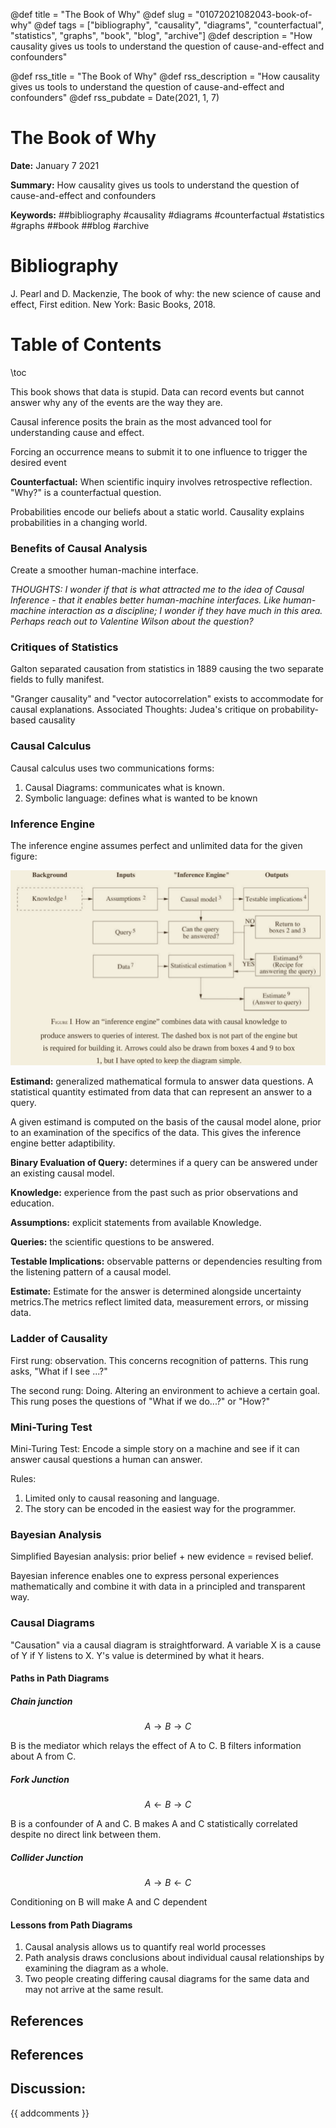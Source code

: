 @def title = "The Book of Why"
@def slug = "01072021082043-book-of-why"
@def tags = ["bibliography", "causality", "diagrams", "counterfactual", "statistics", "graphs", "book", "blog", "archive"]
@def description = "How causality gives us tools to understand the question of cause-and-effect and confounders"

@def rss_title = "The Book of Why"
@def rss_description = "How causality gives us tools to understand the question of cause-and-effect and confounders"
@def rss_pubdate = Date(2021, 1, 7)


The Book of Why
=========

**Date:** January 7 2021

**Summary:** How causality gives us tools to understand the question of cause-and-effect and confounders

**Keywords:** ##bibliography #causality #diagrams #counterfactual #statistics #graphs ##book ##blog #archive

Bibliography
==========

J. Pearl and D. Mackenzie, The book of why: the new science of cause and effect, First edition. New York: Basic Books, 2018.

Table of Contents
=========

\toc

This book shows that data is stupid. Data can record events but cannot answer why any of the events are the way they are.

Causal inference posits the brain as the most advanced tool for understanding cause and effect.

Forcing an occurrence means to submit it to one influence to trigger the desired event

**Counterfactual:** When scientific inquiry involves retrospective reflection. "Why?" is a counterfactual question.

Probabilities encode our beliefs about a static world. Causality explains probabilities in a changing world.

### Benefits of Causal Analysis

Create a smoother human-machine interface.

*THOUGHTS: I wonder if that is what attracted me to the idea of Causal Inference - that it enables better human-machine interfaces. Like human-machine interaction as a discipline; I wonder if they have much in this area. Perhaps reach out to Valentine Wilson about the question?*

### Critiques of Statistics

Galton separated causation from statistics in 1889 causing the two separate fields to fully manifest.

"Granger causality" and "vector autocorrelation" exists to accommodate for causal explanations. Associated Thoughts: Judea's critique on probability-based causality

### Causal Calculus

Causal calculus uses two communications forms: 

1. Causal Diagrams: communicates what is known.
2. Symbolic language: defines what is wanted to be known

### Inference Engine

The inference engine assumes perfect and unlimited data for the given figure:

![](assets/01082021030619-inference-engine.png)

**Estimand:** generalized mathematical formula to answer data questions. A statistical quantity estimated from data that can represent an answer to a query.

A given estimand is computed on the basis of the causal model alone, prior to an examination of the specifics of the data. This gives the inference engine better adaptibility.

**Binary Evaluation of Query:** determines if a query can be answered under an existing causal model.

**Knowledge:** experience from the past such as prior observations and education.

**Assumptions:** explicit statements from available Knowledge.

**Queries:** the scientific questions to be answered.

**Testable Implications:** observable patterns or dependencies resulting from the listening pattern of a causal model.

**Estimate:** Estimate for the answer is determined alongside uncertainty metrics.The metrics reflect limited data, measurement errors, or missing data.

### Ladder of Causality

First rung: observation. This concerns recognition of patterns. This rung asks, "What if I see ...?"

The second rung: Doing. Altering an environment to achieve a certain goal. This rung poses the questions of "What if we do...?" or "How?"

### Mini-Turing Test

Mini-Turing Test: Encode a simple story on a machine and see if it can answer causal questions a human can answer.

Rules:

1. Limited only to causal reasoning and language.
2. The story can be encoded in the easiest way for the programmer.

### Bayesian Analysis

Simplified Bayesian analysis: prior belief + new evidence = revised belief.

Bayesian inference enables one to express personal experiences mathematically and combine it with data in a principled and transparent way.

### Causal Diagrams

"Causation" via a causal diagram is straightforward. A variable X is a cause of Y if Y listens to X. Y's value is determined by what it hears.

#### Paths in Path Diagrams

##### Chain junction

$$
A \rightarrow B \rightarrow C
$$

B is the mediator which relays the effect of A to C. B filters information about A from C.

##### Fork Junction

$$
A \leftarrow B \rightarrow C
$$

B is a confounder of A and C. B makes A and C statistically correlated despite no direct link between them.

##### Collider Junction

$$
A \rightarrow B \leftarrow C
$$

Conditioning on B will make A and C dependent

#### Lessons from Path Diagrams

1. Causal analysis allows us to quantify real world processes
2. Path analysis draws conclusions about individual causal relationships by examining the diagram as a whole.
3. Two people creating differing causal diagrams for the same data and may not arrive at the same result.

## References

## References
## Discussion: 

{{ addcomments }}
